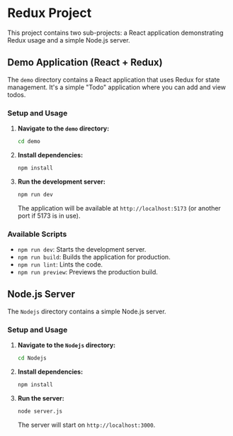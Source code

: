 # Redux Project

This project contains two sub-projects: a React application demonstrating Redux usage and a simple Node.js server.

## Demo Application (React + Redux)

The `demo` directory contains a React application that uses Redux for state management. It's a simple "Todo" application where you can add and view todos.

### Setup and Usage

1.  **Navigate to the `demo` directory:**
    ```bash
    cd demo
    ```

2.  **Install dependencies:**
    ```bash
    npm install
    ```

3.  **Run the development server:**
    ```bash
    npm run dev
    ```
    The application will be available at `http://localhost:5173` (or another port if 5173 is in use).

### Available Scripts

-   `npm run dev`: Starts the development server.
-   `npm run build`: Builds the application for production.
-   `npm run lint`: Lints the code.
-   `npm run preview`: Previews the production build.

## Node.js Server

The `Nodejs` directory contains a simple Node.js server.

### Setup and Usage

1.  **Navigate to the `Nodejs` directory:**
    ```bash
    cd Nodejs
    ```

2.  **Install dependencies:**
    ```bash
    npm install
    ```

3.  **Run the server:**
    ```bash
    node server.js
    ```
    The server will start on `http://localhost:3000`.

